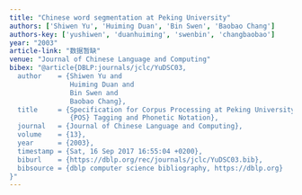 ```yaml
---
title: "Chinese word segmentation at Peking University"
authors: ['Shiwen Yu', 'Huiming Duan', 'Bin Swen', 'Baobao Chang']
authors-key: ['yushiwen', 'duanhuiming', 'swenbin', 'changbaobao']
year: "2003"
article-link: "数据暂缺"
venue: "Journal of Chinese Language and Computing"
bibex: "@article{DBLP:journals/jclc/YuDSC03,
  author    = {Shiwen Yu and
               Huiming Duan and
               Bin Swen and
               Baobao Chang},
  title     = {Specification for Corpus Processing at Peking University: Word Segmentation,
               {POS} Tagging and Phonetic Notation},
  journal   = {Journal of Chinese Language and Computing},
  volume    = {13},
  year      = {2003},
  timestamp = {Sat, 16 Sep 2017 16:55:04 +0200},
  biburl    = {https://dblp.org/rec/journals/jclc/YuDSC03.bib},
  bibsource = {dblp computer science bibliography, https://dblp.org}
}"
---
```

